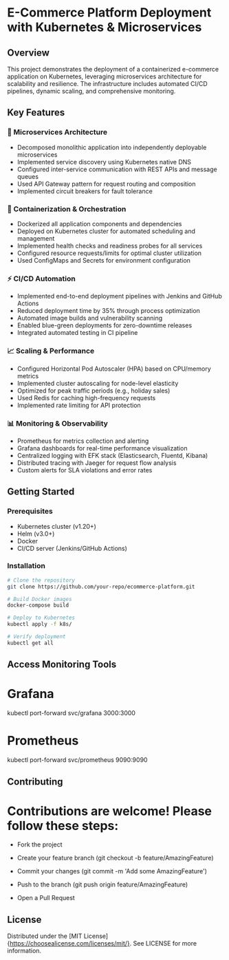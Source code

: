 # E-Commerce Platform Deployment with Kubernetes & Microservices

## Overview
This project demonstrates the deployment of a containerized e-commerce application on Kubernetes, leveraging microservices architecture for scalability and resilience. The infrastructure includes automated CI/CD pipelines, dynamic scaling, and comprehensive monitoring.

## Key Features

### 🧩 Microservices Architecture
- Decomposed monolithic application into independently deployable microservices
- Implemented service discovery using Kubernetes native DNS
- Configured inter-service communication with REST APIs and message queues
- Used API Gateway pattern for request routing and composition
- Implemented circuit breakers for fault tolerance

### 🐳 Containerization & Orchestration
- Dockerized all application components and dependencies
- Deployed on Kubernetes cluster for automated scheduling and management
- Implemented health checks and readiness probes for all services
- Configured resource requests/limits for optimal cluster utilization
- Used ConfigMaps and Secrets for environment configuration

### ⚡ CI/CD Automation
- Implemented end-to-end deployment pipelines with Jenkins and GitHub Actions
- Reduced deployment time by 35% through process optimization
- Automated image builds and vulnerability scanning
- Enabled blue-green deployments for zero-downtime releases
- Integrated automated testing in CI pipeline

### 📈 Scaling & Performance
- Configured Horizontal Pod Autoscaler (HPA) based on CPU/memory metrics
- Implemented cluster autoscaling for node-level elasticity
- Optimized for peak traffic periods (e.g., holiday sales)
- Used Redis for caching high-frequency requests
- Implemented rate limiting for API protection

### 📊 Monitoring & Observability
- Prometheus for metrics collection and alerting
- Grafana dashboards for real-time performance visualization
- Centralized logging with EFK stack (Elasticsearch, Fluentd, Kibana)
- Distributed tracing with Jaeger for request flow analysis
- Custom alerts for SLA violations and error rates

## Getting Started

### Prerequisites
- Kubernetes cluster (v1.20+)
- Helm (v3.0+)
- Docker
- CI/CD server (Jenkins/GitHub Actions)

### Installation
```bash
# Clone the repository
git clone https://github.com/your-repo/ecommerce-platform.git

# Build Docker images
docker-compose build

# Deploy to Kubernetes
kubectl apply -f k8s/

# Verify deployment
kubectl get all
```
## Access Monitoring Tools

# Grafana
kubectl port-forward svc/grafana 3000:3000

# Prometheus
kubectl port-forward svc/prometheus 9090:9090

## Contributing
# Contributions are welcome! Please follow these steps:

- Fork the project

- Create your feature branch (git checkout -b feature/AmazingFeature)

- Commit your changes (git commit -m 'Add some AmazingFeature')

- Push to the branch (git push origin feature/AmazingFeature)

- Open a Pull Request

## License
Distributed under the [MIT License] {https://choosealicense.com/licenses/mit/}. See LICENSE for more information.
